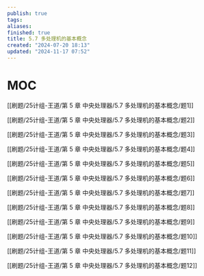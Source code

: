 ```yaml
---
publish: true
tags: 
aliases: 
finished: true
title: 5.7 多处理机的基本概念
created: "2024-07-20 18:13"
updated: "2024-11-17 07:52"
---
```

# MOC

[[刷题/25计组-王道/第 5 章 中央处理器/5.7 多处理机的基本概念/题1]]

[[刷题/25计组-王道/第 5 章 中央处理器/5.7 多处理机的基本概念/题2]]

[[刷题/25计组-王道/第 5 章 中央处理器/5.7 多处理机的基本概念/题3]]

[[刷题/25计组-王道/第 5 章 中央处理器/5.7 多处理机的基本概念/题4]]

[[刷题/25计组-王道/第 5 章 中央处理器/5.7 多处理机的基本概念/题5]]

[[刷题/25计组-王道/第 5 章 中央处理器/5.7 多处理机的基本概念/题6]]

[[刷题/25计组-王道/第 5 章 中央处理器/5.7 多处理机的基本概念/题7]]

[[刷题/25计组-王道/第 5 章 中央处理器/5.7 多处理机的基本概念/题8]]

[[刷题/25计组-王道/第 5 章 中央处理器/5.7 多处理机的基本概念/题9]]

[[刷题/25计组-王道/第 5 章 中央处理器/5.7 多处理机的基本概念/题10]]

[[刷题/25计组-王道/第 5 章 中央处理器/5.7 多处理机的基本概念/题11]]

[[刷题/25计组-王道/第 5 章 中央处理器/5.7 多处理机的基本概念/题12]]

